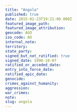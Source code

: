```yaml
---
title: "Angola"
published: true
date: 2015-02-23T19:21:00.000Z
featured_image_path:
featured_image_attribution:
geocode: AGO
iso_code: AO
internal_note:
territory:
state_party:
signed_but_not_ratified: true
signed_date: 1998-10-07
ratified_or_acceded_date:
entry_into_force_date:
ratified_apic_date:
genocide:
crimes_against_humanity:
aggression:
war_crimes:
note:
slug: angola
---
```

